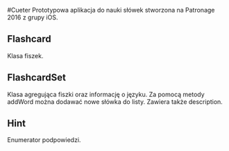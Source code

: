 #Cueter
Prototypowa aplikacja do nauki słówek stworzona na Patronage 2016 z grupy iOS.


## Flashcard

Klasa fiszek.

## FlashcardSet

Klasa agregująca fiszki oraz informację o języku.
Za pomocą metody addWord można dodawać nowe słówka do listy.
Zawiera także description.

## Hint

Enumerator podpowiedzi. 